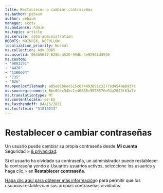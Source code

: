 ```yaml
---
title: Restablecer o cambiar contraseñas
ms.author: pebaum
author: pebaum
manager: scotv
ms.audience: Admin
ms.topic: article
ms.service: o365-administration
ROBOTS: NOINDEX, NOFOLLOW
localization_priority: Normal
ms.collection: Adm_O365
ms.assetid: 063b56f2-625b-4520-99db-4e92941d3940
ms.custom:
- "9002291"
- "4428"
- "1100004"
- "735"
- "826"
ms.openlocfilehash: ad5e86b0ee515c674493891c32779d4540e0937c
ms.sourcegitcommit: 8bc60ec34bc1e40685e3976576e04a2623f63a7c
ms.translationtype: MT
ms.contentlocale: es-ES
ms.lasthandoff: 04/15/2021
ms.locfileid: "51810213"
---
```

# <a name="reset-or-change-passwords"></a>Restablecer o cambiar contraseñas

Un usuario puede cambiar su propia contraseña desde **Mi cuenta** Seguridad  >  [& privacidad](https://portal.office.com/account/#security).
  
Si el usuario ha olvidado su contraseña, un administrador puede restablecer la contraseña yendo a Usuarios usuarios activos, seleccione los usuarios y haga clic  >  [](https://portal.office.com/adminportal/home#/users)en **Restablecer contraseña**.
  
[Haga clic aquí para obtener más información](https://docs.microsoft.com/microsoft-365/admin/add-users/reset-passwords)o para permitir que los usuarios restablezcan sus propias contraseñas olvidadas.
